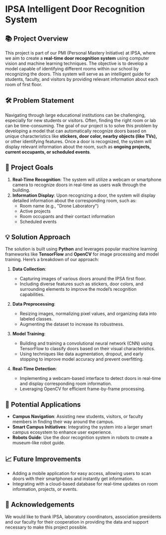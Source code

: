 # IPSA Intelligent Door Recognition System

## 📚 Project Overview
This project is part of our PMI (Personal Mastery Initiative) at IPSA, where we aim to create a **real-time door recognition system** using computer vision and machine learning techniques. The objective is to develop a model capable of identifying different rooms within our school by recognizing the doors. This system will serve as an intelligent guide for students, faculty, and visitors by providing relevant information about each room of first floor.

## 🛠️ Problem Statement
Navigating through large educational institutions can be challenging, especially for new students or visitors. Often, finding the right room or lab can be time-consuming. The goal of our project is to solve this problem by developing a model that can automatically recognize doors based on unique characteristics like **stickers, door color, nearby objects (like TVs),** or other identifying features. Once a door is recognized, the system will display relevant information about the room, such as **ongoing projects, current occupants, or scheduled events**.

## 🎯 Project Goals
1. **Real-Time Recognition**: The system will utilize a webcam or smartphone camera to recognize doors in real-time as users walk through the building.
2. **Information Display**: Upon recognizing a door, the system will display detailed information about the corresponding room, such as:
   - Room name (e.g., "Drone Laboratory")
   - Active projects
   - Room occupants and their contact information
   - Scheduled events
   
## 💡 Solution Approach
The solution is built using **Python** and leverages popular machine learning frameworks like **TensorFlow** and **OpenCV** for image processing and model training. Here’s a breakdown of our approach:

1. **Data Collection**: 
   - Capturing images of various doors around the IPSA first floor.
   - Including diverse features such as stickers, door colors, and surrounding elements to improve the model’s recognition capabilities.

2. **Data Preprocessing**:
   - Resizing images, normalizing pixel values, and organizing data into labeled classes.
   - Augmenting the dataset to increase its robustness.

3. **Model Training**:
   - Building and training a convolutional neural network (CNN) using TensorFlow to classify doors based on their visual characteristics.
   - Using techniques like data augmentation, dropout, and early stopping to improve model accuracy and prevent overfitting.

4. **Real-Time Detection**:
   - Implementing a webcam-based interface to detect doors in real-time and display corresponding room information.
   - Leveraging OpenCV for efficient frame-by-frame processing.

## 🚀 Potential Applications
- **Campus Navigation**: Assisting new students, visitors, or faculty members in finding their way around the campus.
- **Smart Campus Initiatives**: Integrating the system into a larger smart campus ecosystem to enhance user experience.
- **Robots Guide**: Use the door recognition system in robots to create a museum-like robot guide.

## 📈 Future Improvements
- Adding a mobile application for easy access, allowing users to scan doors with their smartphones and instantly get information.
- Integrating with a cloud-based database for real-time updates on room information, projects, or events.

## 🤝 Acknowledgements
We would like to thank IPSA, laboratory coordinators, association presidents and our faculty for their cooperation in providing the data and support necessary to make this project possible.